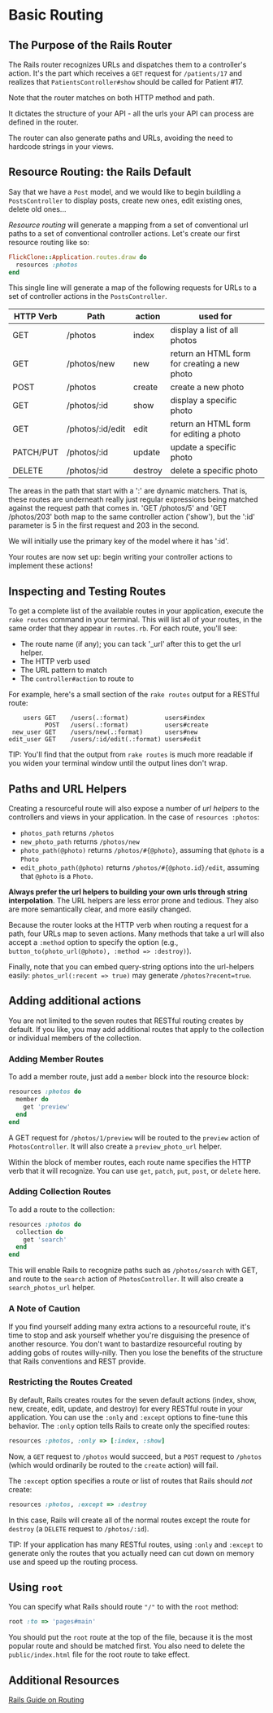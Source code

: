# Basic Routing

## The Purpose of the Rails Router

The Rails router recognizes URLs and dispatches them to a controller's
action. It's the part which receives a `GET` request for
`/patients/17` and realizes that `PatientsController#show` should be
called for Patient #17.

Note that the router matches on both HTTP method and path.

It dictates the structure of your API - all the urls your API can
process are defined in the router.

The router can also generate paths and URLs, avoiding the need to
hardcode strings in your views.

## Resource Routing: the Rails Default

Say that we have a `Post` model, and we would like to begin buildling
a `PostsController` to display posts, create new ones, edit
existing ones, delete old ones...

*Resource routing* will generate a mapping from a set of conventional
url paths to a set of conventional controller actions. Let's create
our first resource routing like so:

```ruby
FlickClone::Application.routes.draw do
  resources :photos
end
```

This single line will generate a map of the following requests for URLs to
a set of controller actions in the `PostsController`.

| HTTP Verb | Path             | action  | used for                                     |
| --------- | ---------------- | ------- | -------------------------------------------- |
| GET       | /photos          | index   | display a list of all photos                 |
| GET       | /photos/new      | new     | return an HTML form for creating a new photo |
| POST      | /photos          | create  | create a new photo                           |
| GET       | /photos/:id      | show    | display a specific photo                     |
| GET       | /photos/:id/edit | edit    | return an HTML form for editing a photo      |
| PATCH/PUT | /photos/:id      | update  | update a specific photo                      |
| DELETE    | /photos/:id      | destroy | delete a specific photo                      |

The areas in the path that start with a ':' are dynamic matchers. That
is, these routes are underneath really just regular expressions being
matched against the request path that comes in. 'GET /photos/5' and
'GET /photos/203' both map to the same controller action ('show'), but
the ':id' parameter is 5 in the first request and 203 in the second.

We will initially use the primary key of the model where it has ':id'.

Your routes are now set up: begin writing your controller actions to
implement these actions!

## Inspecting and Testing Routes

To get a complete list of the available routes in your application,
execute the `rake routes` command in your terminal. This will list all
of your routes, in the same order that they appear in `routes.rb`. For
each route, you'll see:

* The route name (if any); you can tack '_url' after this to get the
  url helper.
* The HTTP verb used
* The URL pattern to match
* The `controller#action` to route to

For example, here's a small section of the `rake routes` output for a
RESTful route:

```
    users GET    /users(.:format)          users#index
          POST   /users(.:format)          users#create
 new_user GET    /users/new(.:format)      users#new
edit_user GET    /users/:id/edit(.:format) users#edit
```

TIP: You'll find that the output from `rake routes` is much more
readable if you widen your terminal window until the output lines
don't wrap.

## Paths and URL Helpers

Creating a resourceful route will also expose a number of *url helpers*
to the controllers and views in your application. In the case of
`resources :photos`:

* `photos_path` returns `/photos`
* `new_photo_path` returns `/photos/new`
* `photo_path(@photo)` returns `/photos/#{@photo}`, assuming that
  `@photo` is a `Photo`
* `edit_photo_path(@photo)` returns `/photos/#{@photo.id}/edit`,
  assuming that `@photo` is a `Photo`.

**Always prefer the url helpers to building your own urls through
string interpolation**. The URL helpers are less error prone and
tedious. They also are more semantically clear, and more easily
changed.

Because the router looks at the HTTP verb when routing a request
for a path, four URLs map to seven actions. Many methods that take a
url will also accept a `:method` option to specify the option (e.g.,
`button_to(photo_url(@photo), :method => :destroy)`).

Finally, note that you can embed query-string options into the
url-helpers easily: `photos_url(:recent => true)` may generate
`/photos?recent=true`.

## Adding additional actions

You are not limited to the seven routes that RESTful routing creates
by default. If you like, you may add additional routes that apply to
the collection or individual members of the collection.

### Adding Member Routes

To add a member route, just add a `member` block into the resource
block:

```ruby
resources :photos do
  member do
    get 'preview'
  end
end
```

A GET request for `/photos/1/preview` will be routed to the `preview`
action of `PhotosController`. It will also create a
`preview_photo_url` helper.

Within the block of member routes, each route name specifies the HTTP
verb that it will recognize. You can use `get`, `patch`, `put`,
`post`, or `delete` here.

### Adding Collection Routes

To add a route to the collection:

```ruby
resources :photos do
  collection do
    get 'search'
  end
end
```

This will enable Rails to recognize paths such as `/photos/search`
with GET, and route to the `search` action of `PhotosController`. It
will also create a `search_photos_url` helper.

### A Note of Caution

If you find yourself adding many extra actions to a resourceful route,
it's time to stop and ask yourself whether you're disguising the
presence of another resource. You don't want to bastardize resourceful
routing by adding gobs of routes willy-nilly. Then you lose the
benefits of the structure that Rails conventions and REST provide.

### Restricting the Routes Created

By default, Rails creates routes for the seven default actions (index,
show, new, create, edit, update, and destroy) for every RESTful route
in your application. You can use the `:only` and `:except` options to
fine-tune this behavior. The `:only` option tells Rails to create only
the specified routes:

```ruby
resources :photos, :only => [:index, :show]
```

Now, a `GET` request to `/photos` would succeed, but a `POST` request
to `/photos` (which would ordinarily be routed to the `create` action)
will fail.

The `:except` option specifies a route or list of routes that Rails
should _not_ create:

```ruby
resources :photos, :except => :destroy
```

In this case, Rails will create all of the normal routes except the
route for `destroy` (a `DELETE` request to `/photos/:id`).

TIP: If your application has many RESTful routes, using `:only` and
`:except` to generate only the routes that you actually need can cut
down on memory use and speed up the routing process.

## Using `root`

You can specify what Rails should route `"/"` to with the `root` method:

```ruby
root :to => 'pages#main'
```

You should put the `root` route at the top of the file, because it is
the most popular route and should be matched first. You also need to
delete the `public/index.html` file for the root route to take effect.

## Additional Resources

[Rails Guide on Routing][rails-routing]

[rails-routing]: http://guides.rubyonrails.org/routing.html
